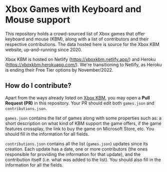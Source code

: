 # Xbox Games with Keyboard and Mouse support

This repository holds a crowd-sourced list of Xbox games that offer keyboard and mouse (KBM), along with a list of contributors and their respective contributions. The data hosted here is source for the Xbox KBM website, up-and-running since 2020. 

Xbox KBM is hosted on Netlify (https://xboxkbm.netlify.app/) and Heroku (https://xboxkbm.herokuapp.com/). We're transitioning to Netlify, as Heroku is ending their Free Tier options by November/2022.

## How do I contribute?

Apart from the ways already listed on [Xbox KBM](https://xboxkbm.netlify.app/), you may open a **Pull Request (PR)** in this repository. Your PR should edit both `games.json` and `contributions.json`.  

`games.json` contains the list of games along with some properties such as: a short description on what kind of KBM support the game offers, if the game features crossplay, the link to buy the game on Microsoft Store, etc. You should fill in the information for all fields.

`contributions.json` contains all the list (`games.json`) updates since its creation. Each update has a date, one or more contributors (the ones responsible for providing the information for that update), and the contribution itself (i.e. what was added to the list). You should also fill in the information for all the fields.